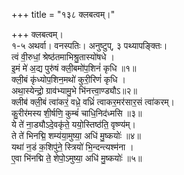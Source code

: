 +++
title = "१३८ क्लबत्वम्।"

+++
क्लबत्वम्।  
१-५ अथर्वा। वनस्पतिः। अनुष्टुप्, ३ पथ्यापङ्क्तिः।  
त्वं वी॒रुधां॒ श्रेष्ठ॑तमाभिश्रु॒तास्यो॑षधे ।  
इ॒मं मे॑ अ॒द्य पुरु॑षं क्ली॒बमो॑प॒शिनं॑ कृधि ॥१॥  
क्ली॒बं कृ॑ध्योप॒शिन॒मथो॑ कुरी॒रिणं॑ कृधि ।  
अथा॒स्येन्द्रो॒ ग्राव॑भ्यामु॒भे भि॑नत्त्वा॒ण्ड्यौऽ॥२॥  
क्लीब॑ क्ली॒बं त्वा॑करं॒ वध्रे॒ वध्रिं॑ त्वाकर॒मर॑सार॒सं त्वा॑करम्।  
कु॒रीर॑मस्य शी॒र्षणि॒ कुम्बं॑ चाधि॒निद॑ध्मसि ॥३॥  
ये ते॑ ना॒ड्यौऽदे॒वकृ॑ते॒ ययो॒स्तिष्ठ॑ति॒ वृष्ण्य॑म्।  
ते ते॑ भिनद्मि॒ शम्य॑या॒मुष्या॒ अधि॑ मु॒ष्कयोः॑ ॥४॥  
यथा॑ न॒डं क॒शिपु॑ने॒ स्त्रियो॑ भि॒न्दन्त्यश्म॑ना ।  
ए॒वा भि॑नद्मि ते॒ शेपो॒ऽमुष्या॒ अधि॑ मु॒ष्कयोः॑ ॥५॥